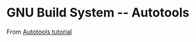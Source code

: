 # GNU Build System -- Autotools
From [Autotools tutorial](https://www.lrde.epita.fr/~adl/autotools.html)
